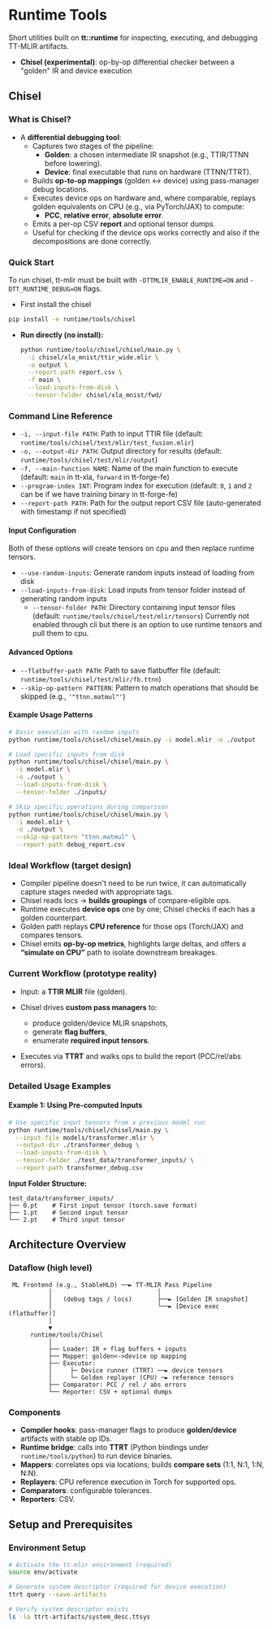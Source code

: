 # Runtime Tools

Short utilities built on **tt::runtime** for inspecting, executing, and debugging TT-MLIR artifacts.

- **Chisel (experimental)**: op-by-op differential checker between a "golden" IR and device execution

## Chisel

### What is Chisel?

- A **differential debugging tool**:
  - Captures two stages of the pipeline:
    - **Golden**: a chosen intermediate IR snapshot (e.g., TTIR/TTNN before lowering).
    - **Device**: final executable that runs on hardware (TTNN/TTRT).
  - Builds **op-to-op mappings** (golden ↔ device) using pass-manager debug locations.
  - Executes device ops on hardware and, where comparable, replays golden equivalents on CPU (e.g., via PyTorch/JAX) to compute:
    - **PCC**, **relative error**, **absolute error**.
  - Emits a per-op CSV **report** and optional tensor dumps.
  - Useful for checking if the device ops works correctly and also if the decompositions are done correctly.

### Quick Start
To run chisel, tt-mlir must be built with `-DTTMLIR_ENABLE_RUNTIME=ON` and `-DTT_RUNTIME_DEBUG=ON` flags.

- First install the chisel

```bash
pip install -e runtime/tools/chisel
```

- **Run directly (no install):**
  ```bash
  python runtime/tools/chisel/chisel/main.py \
    -i chisel/xla_mnist/ttir_wide.mlir \
    -o output \
    --report-path report.csv \
    -f main \
    --load-inputs-from-disk \
    --tensor-folder chisel/xla_mnist/fwd/
  ```

### Command Line Reference

- `-i, --input-file PATH`: Path to input TTIR file (default: `runtime/tools/chisel/test/mlir/test_fusion.mlir`)
- `-o, --output-dir PATH`: Output directory for results (default: `runtime/tools/chisel/test/mlir/output`)
- `-f, --main-function NAME`: Name of the main function to execute (default: `main` in tt-xla, `forward` in tt-forge-fe)
- `--program-index INT`: Program index for execution (default: `0`, `1` and `2` can be if we have training binary in tt-forge-fe)
- `--report-path PATH`: Path for the output report CSV file (auto-generated with timestamp if not specified)

#### Input Configuration
Both of these options will create tensors on cpu and then replace runtime tensors.
- `--use-random-inputs`: Generate random inputs instead of loading from disk
- `--load-inputs-from-disk`: Load inputs from tensor folder instead of generating random inputs
    - `--tensor-folder PATH`: Directory containing input tensor files (default: `runtime/tools/chisel/test/mlir/tensors`)
Currently not enabled through cli but there is an option to use runtime tensors and pull them to cpu.


#### Advanced Options
- `--flatbuffer-path PATH`: Path to save flatbuffer file (default: `runtime/tools/chisel/test/mlir/fb.ttnn`)
- `--skip-op-pattern PATTERN`: Pattern to match operations that should be skipped (e.g., `'"ttnn.matmul"'`)

#### Example Usage Patterns
```bash
# Basic execution with random inputs
python runtime/tools/chisel/chisel/main.py -i model.mlir -o ./output

# Load specific inputs from disk
python runtime/tools/chisel/chisel/main.py \
  -i model.mlir \
  -o ./output \
  --load-inputs-from-disk \
  --tensor-folder ./inputs/

# Skip specific operations during comparison
python runtime/tools/chisel/chisel/main.py \
  -i model.mlir \
  -o ./output \
  --skip-op-pattern "ttnn.matmul" \
  --report-path debug_report.csv
```

### Ideal Workflow (target design)

* Compiler pipeline doesn't need to be run twice, it can automatically capture stages needed with appropriate tags.
* Chisel reads locs → **builds groupings** of compare-eligible ops.
* Runtime executes **device ops** one by one; Chisel checks if each has a golden counterpart.
* Golden path replays **CPU reference** for those ops (Torch/JAX) and compares tensors.
* Chisel emits **op-by-op metrics**, highlights large deltas, and offers a **“simulate on CPU”** path to isolate downstream breakages.

### Current Workflow (prototype reality)

* Input: a **TTIR MLIR** file (golden).
* Chisel drives **custom pass managers** to:

  * produce golden/device MLIR snapshots,
  * generate **flag buffers**,
  * enumerate **required input tensors**.
* Executes via **TTRT** and walks ops to build the report (PCC/rel/abs errors).

### Detailed Usage Examples

#### Example 1: Using Pre-computed Inputs
```bash
# Use specific input tensors from a previous model run
python runtime/tools/chisel/chisel/main.py \
  --input-file models/transformer.mlir \
  --output-dir ./transformer_debug \
  --load-inputs-from-disk \
  --tensor-folder ./test_data/transformer_inputs/ \
  --report-path transformer_debug.csv
```
**Input Folder Structure:**
```
test_data/transformer_inputs/
├── 0.pt    # First input tensor (torch.save format)
├── 1.pt    # Second input tensor
└── 2.pt    # Third input tensor
```


## Architecture Overview

### Dataflow (high level)

```
 ML Frontend (e.g., StableHLO) ──► TT-MLIR Pass Pipeline
           │                             │
           │   (debug tags / locs)       ├──► [Golden IR snapshot]
           │                             └──► [Device exec (flatbuffer)]
           │
           ▼
      runtime/tools/Chisel
           │
           ├── Loader: IR + flag buffers + inputs
           ├── Mapper: golden<->device op mapping
           ├── Executor:
           │     ├─ Device runner (TTRT) ──► device tensors
           │     └─ Golden replayer (CPU) ─► reference tensors
           ├── Comparator: PCC / rel / abs errors
           └── Reporter: CSV + optional dumps
```

### Components

* **Compiler hooks**: pass-manager flags to produce **golden/device** artifacts with stable op IDs.
* **Runtime bridge**: calls into **TTRT** (Python bindings under `runtime/tools/python`) to run device binaries.
* **Mappers**: correlates ops via locations; builds **compare sets** (1:1, N:1, 1:N, N:N).
* **Replayers**: CPU reference execution in Torch for supported ops.
* **Comparators**: configurable tolerances.
* **Reporters**: CSV.


## Setup and Prerequisites

### Environment Setup
```bash
# Activate the tt-mlir environment (required)
source env/activate

# Generate system descriptor (required for device execution)
ttrt query --save-artifacts

# Verify system descriptor exists
ls -la ttrt-artifacts/system_desc.ttsys
```

